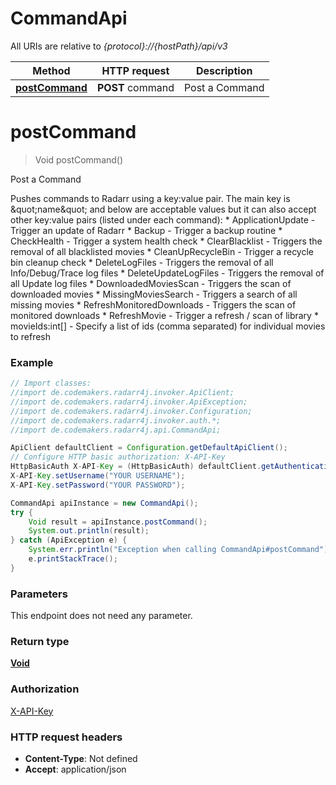 # CommandApi

All URIs are relative to *{protocol}://{hostPath}/api/v3*

Method | HTTP request | Description
------------- | ------------- | -------------
[**postCommand**](CommandApi.md#postCommand) | **POST** command | Post a Command

<a name="postCommand"></a>
# **postCommand**
> Void postCommand()

Post a Command

Pushes commands to Radarr using a key:value pair. The main key is \&quot;name\&quot; and below are acceptable values but it can also accept other key:value pairs (listed under each command):  * ApplicationUpdate - Trigger an update of Radarr * Backup - Trigger a backup routine * CheckHealth - Trigger a system health check * ClearBlacklist - Triggers the removal of all blacklisted movies * CleanUpRecycleBin - Trigger a recycle bin cleanup check * DeleteLogFiles - Triggers the removal of all Info/Debug/Trace log files * DeleteUpdateLogFiles - Triggers the removal of all Update log files * DownloadedMoviesScan - Triggers the scan of downloaded movies * MissingMoviesSearch - Triggers a search of all missing movies * RefreshMonitoredDownloads - Triggers the scan of monitored downloads * RefreshMovie - Trigger a refresh / scan of library     * movieIds:int[] - Specify a list of ids (comma separated) for individual movies to refresh

### Example
```java
// Import classes:
//import de.codemakers.radarr4j.invoker.ApiClient;
//import de.codemakers.radarr4j.invoker.ApiException;
//import de.codemakers.radarr4j.invoker.Configuration;
//import de.codemakers.radarr4j.invoker.auth.*;
//import de.codemakers.radarr4j.api.CommandApi;

ApiClient defaultClient = Configuration.getDefaultApiClient();
// Configure HTTP basic authorization: X-API-Key
HttpBasicAuth X-API-Key = (HttpBasicAuth) defaultClient.getAuthentication("X-API-Key");
X-API-Key.setUsername("YOUR USERNAME");
X-API-Key.setPassword("YOUR PASSWORD");

CommandApi apiInstance = new CommandApi();
try {
    Void result = apiInstance.postCommand();
    System.out.println(result);
} catch (ApiException e) {
    System.err.println("Exception when calling CommandApi#postCommand");
    e.printStackTrace();
}
```

### Parameters
This endpoint does not need any parameter.

### Return type

[**Void**](.md)

### Authorization

[X-API-Key](../README.md#X-API-Key)

### HTTP request headers

 - **Content-Type**: Not defined
 - **Accept**: application/json

